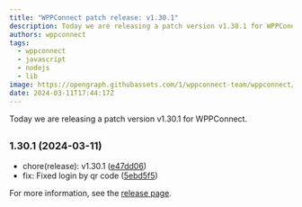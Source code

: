 ```yaml
---
title: "WPPConnect patch release: v1.30.1"
description: Today we are releasing a patch version v1.30.1 for WPPConnect.
authors: wppconnect
tags:
  - wppconnect
  - javascript
  - nodejs
  - lib
image: https://opengraph.githubassets.com/1/wppconnect-team/wppconnect/releases/tag/v1.30.1
date: 2024-03-11T17:44:17Z
---
```


Today we are releasing a patch version v1.30.1 for WPPConnect.

<!--truncate-->

## <small>1.30.1 (2024-03-11)</small>

* chore(release): v1.30.1 ([e47dd06](https://github.com/wppconnect-team/wppconnect/commit/e47dd06))
* fix: Fixed login by qr code ([5ebd5f5](https://github.com/wppconnect-team/wppconnect/commit/5ebd5f5))

For more information, see the [release page](https://github.com/wppconnect-team/wppconnect/releases/tag/v1.30.1).